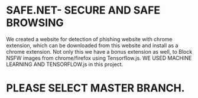 # SAFE.NET- SECURE AND SAFE BROWSING
We created a website for detection of phishing website with chrome extension, which can be downloaded from this website and install as a chrome extension.
Not only this we have a bonus extension as well, to Block NSFW images from chrome/firefox using Tensorflow.js.
WE USED MACHINE LEARNING AND TENSORFLOW.js in this project.



# PLEASE SELECT MASTER BRANCH.
